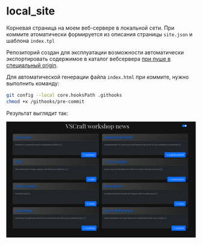 # local_site

Корневая страница на моем веб-сервере в локальной сети.
При коммите атоматически формируется из описания страницы `site.json` и шаблона `index.tpl` 

Репозиторий создан для эксплуатации возможности автоматически экспортировать содержимое в каталог вебсервера [при пуше в специальный origin](https://vsuh.github.io/vpub/OBSIDIAN/notes/%D0%90%D0%B2%D1%82%D0%BE%D0%BC%D0%B0%D1%82%D0%B8%D1%87%D0%B5%D1%81%D0%BA%D0%BE%D0%B5%20%D0%BE%D0%B1%D0%BD%D0%BE%D0%B2%D0%BB%D0%B5%D0%BD%D0%B8%D0%B5%20%D1%81%D0%BE%D0%B4%D0%B5%D1%80%D0%B6%D0%B8%D0%BC%D0%BE%D0%B3%D0%BE%20%D1%81%D0%B0%D0%B9%D1%82%D0%B0%20%D0%BF%D1%80%D0%B8%20%D0%BF%D1%83%D1%88%D0%B5%20%D0%B2%20github.com.html).

Для автоматической генерации файла `index.html` при коммите, нужно выполнить команду:

```bash
git config --local core.hooksPath .githooks
chmod +x /githooks/pre-commit
```

Результат выглядит так:

![](static/images/index.htm.png)
